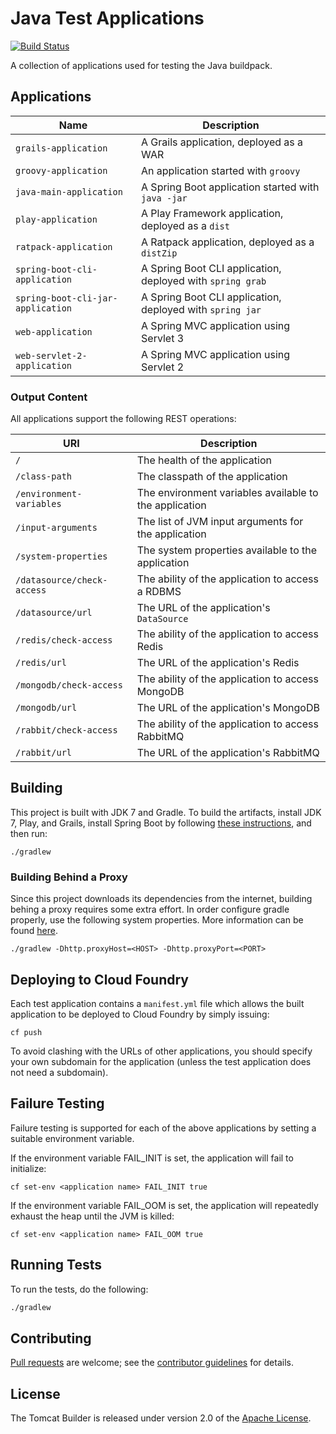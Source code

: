 # Java Test Applications
[![Build Status](https://travis-ci.org/cloudfoundry/java-test-applications.svg?branch=master)](https://travis-ci.org/cloudfoundry/java-test-applications)

A collection of applications used for testing the Java buildpack.

## Applications
| Name | Description
| ---- | -----------
`grails-application` | A Grails application, deployed as a WAR
`groovy-application` | An application started with `groovy`
`java-main-application` | A Spring Boot application started with `java -jar`
`play-application` | A Play Framework application, deployed as a `dist`
`ratpack-application` | A Ratpack application, deployed as a `distZip`
`spring-boot-cli-application` | A Spring Boot CLI application, deployed with `spring grab`
`spring-boot-cli-jar-application` | A Spring Boot CLI application, deployed with `spring jar`
`web-application` | A Spring MVC application using Servlet 3
`web-servlet-2-application` | A Spring MVC application using Servlet 2

### Output Content
All applications support the following REST operations:

| URI | Description
| --- | -----------
`/` | The health of the application
`/class-path` | The classpath of the application
`/environment-variables` | The environment variables available to the application
`/input-arguments` | The list of JVM input arguments for the application
`/system-properties` | The system properties available to the application
`/datasource/check-access` | The ability of the application to access a RDBMS
`/datasource/url` | The URL of the application's `DataSource`
`/redis/check-access` | The ability of the application to access Redis
`/redis/url` | The URL of the application's Redis
`/mongodb/check-access` | The ability of the application to access MongoDB
`/mongodb/url` | The URL of the application's MongoDB
`/rabbit/check-access` | The ability of the application to access RabbitMQ
`/rabbit/url` | The URL of the application's RabbitMQ

## Building
This project is built with JDK 7 and Gradle. To build the artifacts, install JDK 7, Play, and Grails, install Spring Boot by following [these instructions](https://github.com/spring-projects/spring-boot), and then run:

```plain
./gradlew
```

### Building Behind a Proxy
Since this project downloads its dependencies from the internet, building behing a proxy requires some extra effort.  In order configure gradle properly, use the following system properties.  More information can be found [here][].

```plain
./gradlew -Dhttp.proxyHost=<HOST> -Dhttp.proxyPort=<PORT>
```

## Deploying to Cloud Foundry
Each test application contains a `manifest.yml` file which allows the built application to be deployed to Cloud Foundry by simply issuing:

```plain
cf push
```

To avoid clashing with the URLs of other applications, you should specify your own subdomain for the application (unless the test application does not need a subdomain).

## Failure Testing
Failure testing is supported for each of the above applications by setting a suitable environment variable.

If the environment variable FAIL_INIT is set, the application will fail to initialize:

```plain
cf set-env <application name> FAIL_INIT true
```

If the environment variable FAIL_OOM is set, the application will repeatedly exhaust the heap until the JVM is killed:

```plain
cf set-env <application name> FAIL_OOM true
```

## Running Tests
To run the tests, do the following:

```bash
./gradlew
```

## Contributing
[Pull requests][] are welcome; see the [contributor guidelines][] for details.

## License
The Tomcat Builder is released under version 2.0 of the [Apache License][].

[Apache License]: http://www.apache.org/licenses/LICENSE-2.0
[contributor guidelines]: CONTRIBUTING.md
[here]: http://stackoverflow.com/questions/5991194/gradle-proxy-configuration
[Pull requests]: http://help.github.com/send-pull-requests
